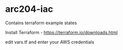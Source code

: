 # arc204-iac

Contains terraform example states

Install Terraform - https://terraform.io/downloads.html

edit vars.tf and enter your AWS credentials